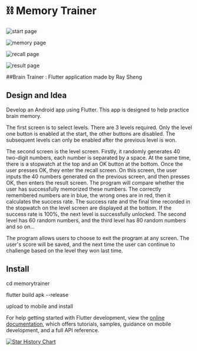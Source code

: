 # ⛓️ Memory Trainer

![start page](./images/Screenshot%202023-05-28%20211820.png)

![memory page](./images/Screenshot%202023-05-28%20211838.png)

![recall page](./images/Screenshot%202023-05-28%20211847.png)

![result page](./images/Screenshot%202023-05-28%20211858.png)

##Brain Trainer : Flutter application made by Ray Sheng

## Design and Idea
Develop an Android app using Flutter. This app is designed to help practice brain memory.

The first screen is to select levels. There are 3 levels required. Only the level one button is enabled at the start, the other buttons are disabled. The subsequent levels can only be enabled after the previous level is won.

The second screen is the level screen. Firstly, it randomly generates 40 two-digit numbers, each number is separated by a space. At the same time, there is a stopwatch at the top and an OK button at the bottom. Once the user presses OK, they enter the recall screen. On this screen, the user inputs the 40 numbers generated on the previous screen, and then presses OK, then enters the result screen. The program will compare whether the user has successfully memorized these numbers. The correctly remembered numbers are in blue, the wrong ones are in red, then it calculates the success rate. The success rate and the final time recorded in the stopwatch on the level screen are displayed at the bottom. If the success rate is 100%, the next level is successfully unlocked. The second level has 60 random numbers, and the third level has 80 random numbers and so on...

The program allows users to choose to exit the program at any screen. The user's score will be saved, and the next time the user can continue to challenge based on the level they won last time.

## Install
cd memorytrainer

flutter build apk --release

upload to mobile and install

For help getting started with Flutter development, view the
[online documentation](https://docs.flutter.dev/), which offers tutorials,
samples, guidance on mobile development, and a full API reference.

[![Star History Chart](https://api.star-history.com/svg?repos=netcaster1/memorytrainer&type=Timeline)](https://star-history.com/#netcaster1/memorytrainer&Date)

